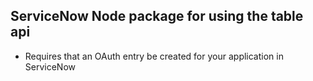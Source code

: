 ## ServiceNow Node package for using the table api

 - Requires that an OAuth entry be created for your application in ServiceNow